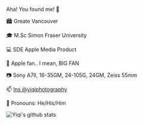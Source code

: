 Aha! You found me! 👋  

🏙 Greate Vancouver  

🎓 M.Sc Simon Fraser University  

💻 SDE Apple Media Product  

 Apple fan.. I mean, BIG FAN  

📷 Sony A7II, 16-35GM, 24-105G, 24GM, Zeiss 55mm  

📫 [Ins @yiqiphotography](https://www.instagram.com/yiqiphotography/)  

🌈 Pronouns: He/His/Him   

![Yiqi's github stats](https://github-readme-stats.vercel.app/api?username=SaoYan&theme=solarized-light&show_icons=true&count_private=true&include_all_commits=true&custom_title=Ta-da%21&hide_border=true)
